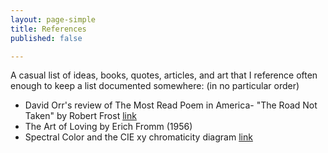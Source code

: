 ```yaml
---
layout: page-simple
title: References
published: false

---
```


A casual list of ideas, books, quotes, articles, and art that I reference often enough to keep a list documented somewhere:
(in no particular order)

* David Orr's review of The Most Read Poem in America- "The Road Not Taken" by Robert Frost [link](https://www.theparisreview.org/blog/2015/09/11/the-most-misread-poem-in-america/)
* The Art of Loving by Erich Fromm (1956)
* Spectral Color and the CIE xy chromaticity diagram [link](https://en.wikipedia.org/wiki/Spectral_color)
